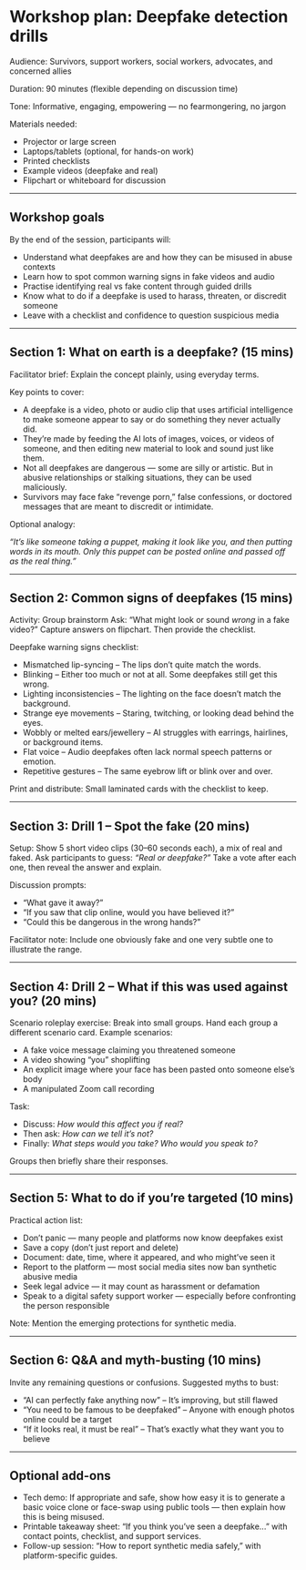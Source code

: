 # Workshop plan: Deepfake detection drills

Audience: Survivors, support workers, social workers, advocates, and concerned allies

Duration: 90 minutes (flexible depending on discussion time)

Tone: Informative, engaging, empowering — no fearmongering, no jargon

Materials needed:

* Projector or large screen
* Laptops/tablets (optional, for hands-on work)
* Printed checklists
* Example videos (deepfake and real)
* Flipchart or whiteboard for discussion

---

## Workshop goals

By the end of the session, participants will:

* Understand what deepfakes are and how they can be misused in abuse contexts
* Learn how to spot common warning signs in fake videos and audio
* Practise identifying real vs fake content through guided drills
* Know what to do if a deepfake is used to harass, threaten, or discredit someone
* Leave with a checklist and confidence to question suspicious media

---

## Section 1: What on earth is a deepfake? (15 mins)

Facilitator brief: Explain the concept plainly, using everyday terms.

Key points to cover:

* A deepfake is a video, photo or audio clip that uses artificial intelligence to make someone appear to say or do something they never actually did.
* They’re made by feeding the AI lots of images, voices, or videos of someone, and then editing new material to look and sound just like them.
* Not all deepfakes are dangerous — some are silly or artistic. But in abusive relationships or stalking situations, they can be used maliciously.
* Survivors may face fake “revenge porn,” false confessions, or doctored messages that are meant to discredit or intimidate.

Optional analogy:

*“It’s like someone taking a puppet, making it look like you, and then putting words in its mouth. Only this puppet can be posted online and passed off as the real thing.”*

---

## Section 2: Common signs of deepfakes (15 mins)

Activity: Group brainstorm
Ask: “What might look or sound *wrong* in a fake video?”
Capture answers on flipchart. Then provide the checklist.

Deepfake warning signs checklist:

* Mismatched lip-syncing – The lips don’t quite match the words.
* Blinking – Either too much or not at all. Some deepfakes still get this wrong.
* Lighting inconsistencies – The lighting on the face doesn’t match the background.
* Strange eye movements – Staring, twitching, or looking dead behind the eyes.
* Wobbly or melted ears/jewellery – AI struggles with earrings, hairlines, or background items.
* Flat voice – Audio deepfakes often lack normal speech patterns or emotion.
* Repetitive gestures – The same eyebrow lift or blink over and over.

Print and distribute: Small laminated cards with the checklist to keep.

---

## Section 3: Drill 1 – Spot the fake (20 mins)

Setup:
Show 5 short video clips (30–60 seconds each), a mix of real and faked.
Ask participants to guess: *“Real or deepfake?”*
Take a vote after each one, then reveal the answer and explain.

Discussion prompts:

* “What gave it away?”
* “If you saw that clip online, would you have believed it?”
* “Could this be dangerous in the wrong hands?”

Facilitator note: Include one obviously fake and one very subtle one to illustrate the range.

---

## Section 4: Drill 2 – What if this was used against you? (20 mins)

Scenario roleplay exercise:
Break into small groups. Hand each group a different scenario card. Example scenarios:

* A fake voice message claiming you threatened someone
* A video showing “you” shoplifting
* An explicit image where your face has been pasted onto someone else’s body
* A manipulated Zoom call recording

Task:

* Discuss: *How would this affect you if real?*
* Then ask: *How can we tell it’s not?*
* Finally: *What steps would you take? Who would you speak to?*

Groups then briefly share their responses.

---

## Section 5: What to do if you’re targeted (10 mins)

Practical action list:

* Don’t panic — many people and platforms now know deepfakes exist
* Save a copy (don’t just report and delete)
* Document: date, time, where it appeared, and who might’ve seen it
* Report to the platform — most social media sites now ban synthetic abusive media
* Seek legal advice — it may count as harassment or defamation
* Speak to a digital safety support worker — especially before confronting the person responsible

Note: Mention the emerging protections for synthetic media.

---

## Section 6: Q\&A and myth-busting (10 mins)

Invite any remaining questions or confusions. Suggested myths to bust:

* “AI can perfectly fake anything now” – It’s improving, but still flawed
* “You need to be famous to be deepfaked” – Anyone with enough photos online could be a target
* “If it looks real, it must be real” – That’s exactly what they want you to believe

---

## Optional add-ons

* Tech demo: If appropriate and safe, show how easy it is to generate a basic voice clone or face-swap using public tools — then explain how this is being misused.
* Printable takeaway sheet: “If you think you’ve seen a deepfake...” with contact points, checklist, and support services.
* Follow-up session: “How to report synthetic media safely,” with platform-specific guides.
